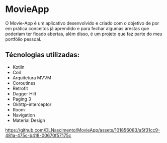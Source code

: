 # MovieApp

O Movie-App é um aplicativo desenvolvido e criado com o objetivo de por em prática conceitos já aprendido e para fechar algumas arestas que poderiam ter ficado abertas, além disso, é um projeto que faz parte do meu portfólio pessoal.

## Técnologias utilizadas: 
- Kotlin
- Coil
- Arquitetura MVVM
- Coroutines
- Retrofit
- Dagger Hilt
- Paging 3
- Okhttp-interceptor
- Room 
- Navigation
- Material Design




https://github.com/DLNascimento/MovieApp/assets/101856083/a5f31cc9-481a-475c-b418-00670f57175c







